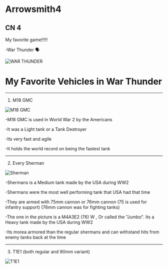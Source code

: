 # Arrowsmith4
CN 4
---
My favorite game!!!!!

-War Thunder 🗣️

![WAR THUNDER](https://static.warthunder.com/upload/image/0_Wallpaper_Renders/2560x1440_wt_10_years_logo_e7ab71375223efbaa789c95078de5024.jpg)

# **My Favorite Vehicles in War Thunder** #
---
1. M18 GMC

![M18 GMC](https://wiki.warthunder.com/images/e/e3/ArtImage_M18_GMC.jpg)

-M18 GMC is used in World War 2 by the Americans

-It was a Light tank or a Tank Destroyer

-Its very fast and agile

-It holds the world record on being the fastest tank

---
2. Every Sherman 

![Sherman](https://wiki.warthunder.com/images/c/c5/ArtImage_M4A3E2_%2876%29_W.png)

-Shermans is a Medium tank made by the USA during WW2

-Shermans were the most well performing tank that USA had that time

-They are armed with 75mm cannon or 76mm cannon (75 is used for infantry support) (76mm cannon was for fighting tanks)

-The one in the picture is a M4A3E2 (76) W , Or called the "Jumbo". Its a Heavy tank made by the USA during WW2

-Its morea armored than the regular shermans and can withstand hits from enemy tanks back at the time

---

3. T1E1 (both regular and 90mm variant)

![T1E1](https://wiki.warthunder.com/T1E1#/media/File:ArtImage_T1E1.png)
